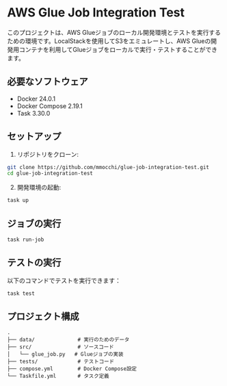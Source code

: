 # AWS Glue Job Integration Test

このプロジェクトは、AWS Glueジョブのローカル開発環境とテストを実行するための環境です。LocalStackを使用してS3をエミュレートし、AWS Glueの開発用コンテナを利用してGlueジョブをローカルで実行・テストすることができます。


## 必要なソフトウェア

- Docker 24.0.1
- Docker Compose 2.19.1
- Task 3.30.0

## セットアップ

1. リポジトリをクローン:
```bash
git clone https://github.com/mmocchi/glue-job-integration-test.git
cd glue-job-integration-test
```

2. 開発環境の起動:
```bash
task up
```

## ジョブの実行

```bash
task run-job
```

## テストの実行

以下のコマンドでテストを実行できます：

```bash
task test
```

## プロジェクト構成

```
.
├── data/              # 実行のためのデータ
├── src/               # ソースコード
│   └── glue_job.py   # Glueジョブの実装
├── tests/             # テストコード
├── compose.yml        # Docker Compose設定
└── Taskfile.yml       # タスク定義
```

